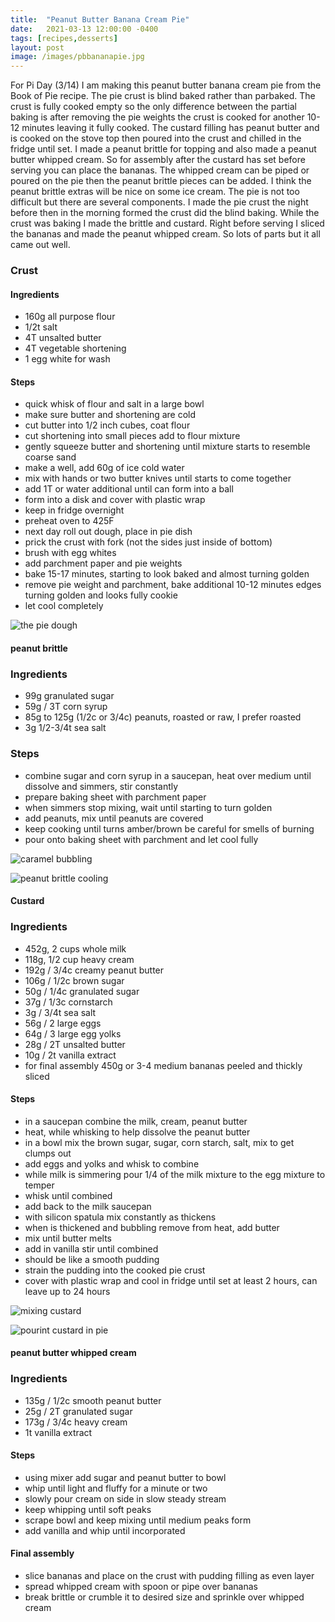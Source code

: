 ```yaml
---
title:  "Peanut Butter Banana Cream Pie"
date:   2021-03-13 12:00:00 -0400
tags: [recipes,desserts]
layout: post
image: /images/pbbananapie.jpg
---
```


For Pi Day (3/14) I am making this peanut butter banana cream pie from the Book of Pie recipe.  The pie crust is blind baked rather
than parbaked. The crust is fully cooked empty so the only difference between the partial baking is after removing the pie weights
the crust is cooked for another 10-12 minutes leaving it fully cooked.  The custard filling has peanut butter and is cooked on the stove
top then poured into the crust and chilled in the fridge until set.  I made a peanut brittle for topping and also made a peanut
butter whipped cream.  So for assembly after the custard has set before serving you can place the bananas.  The whipped cream can
be piped or poured on the pie then the peanut brittle pieces can be added.  I think the peanut brittle extras will be nice on
some ice cream.  The pie is not too difficult but there are several components.  I made the pie crust the night before then in the
morning formed the crust did the blind baking.  While the crust was baking I made the brittle and custard.  Right before serving I sliced
the bananas and made the peanut whipped cream.  So lots of parts but it all came out well.

### Crust
#### Ingredients
* 160g all purpose flour
* 1/2t salt
* 4T unsalted butter
* 4T vegetable shortening
* 1 egg white for wash

#### Steps
* quick whisk of flour and salt in a large bowl
* make sure butter and shortening are cold
* cut butter into 1/2 inch cubes, coat flour
* cut shortening into small pieces add to flour mixture
* gently squeeze butter and shortening until mixture starts to resemble coarse sand
* make a well, add 60g of ice cold water
* mix with hands or two butter knives until starts to come together
* add 1T or water additional until can form into a ball
* form into a disk and cover with plastic wrap
* keep in fridge overnight
* preheat oven to 425F
* next day roll out dough, place in pie dish
* prick the crust with fork (not the sides just inside of bottom)
* brush with egg whites
* add parchment paper and pie weights
* bake 15-17 minutes, starting to look baked and almost turning golden
* remove pie weight and parchment, bake additional 10-12 minutes edges turning golden and looks fully cookie
* let cool completely

![the pie dough](/images/pbbananapie5.jpg)

#### peanut brittle
### Ingredients
* 99g granulated sugar
* 59g / 3T corn syrup
* 85g to 125g (1/2c or 3/4c) peanuts, roasted or raw, I prefer roasted
* 3g 1/2-3/4t sea salt

### Steps
* combine sugar and corn syrup in a saucepan, heat over medium until dissolve and simmers, stir constantly
* prepare baking sheet with parchment paper
* when simmers stop mixing, wait until starting to turn golden
* add peanuts, mix until peanuts are covered
* keep cooking until turns amber/brown be careful for smells of burning
* pour onto baking sheet with parchment and let cool fully

![caramel bubbling](/images/pbbananapie1.jpg)

![peanut brittle cooling](/images/pbbananapie2.jpg)

#### Custard
### Ingredients
* 452g, 2 cups whole milk
* 118g, 1/2 cup heavy cream
* 192g / 3/4c creamy peanut butter
* 106g / 1/2c brown sugar
* 50g / 1/4c granulated sugar
* 37g / 1/3c cornstarch
* 3g / 3/4t sea salt
* 56g / 2 large eggs
* 64g / 3 large egg yolks
* 28g / 2T unsalted butter
* 10g / 2t vanilla extract
* for final assembly 450g or 3-4 medium bananas peeled and thickly sliced

#### Steps
* in a saucepan combine the milk, cream, peanut butter
* heat, while whisking to help dissolve the peanut butter
* in a bowl mix the brown sugar, sugar, corn starch, salt, mix to get clumps out
* add eggs and yolks and whisk to combine
* while milk is simmering pour 1/4 of the milk mixture to the egg mixture to temper
* whisk until combined
* add back to the milk saucepan
* with silicon spatula mix constantly as thickens
* when is thickened and bubbling remove from heat, add butter
* mix until butter melts
* add in vanilla stir until combined
* should be like a smooth pudding
* strain the pudding into the cooked pie crust
* cover with plastic wrap and cool in fridge until set at least 2 hours, can leave up to 24 hours

![mixing custard](/images/pbbananapie3.jpg)

![pourint custard in pie](/images/pbbananapie4.jpg)

#### peanut butter whipped cream
### Ingredients
* 135g / 1/2c smooth peanut butter
* 25g  / 2T granulated sugar
* 173g / 3/4c heavy cream
* 1t vanilla extract

#### Steps
* using mixer add sugar and peanut butter to bowl
* whip until light and fluffy for a minute or two
* slowly pour cream on side in slow steady stream
* keep whipping until soft peaks
* scrape bowl and keep mixing until medium peaks form
* add vanilla and whip until incorporated

#### Final assembly
* slice bananas and place on the crust with pudding filling as even layer
* spread whipped cream with spoon or pipe over bananas
* break brittle or crumble it to desired size and sprinkle over whipped cream
